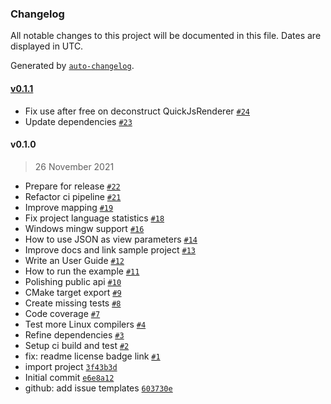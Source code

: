 ### Changelog

All notable changes to this project will be documented in this file. Dates are displayed in UTC.

Generated by [`auto-changelog`](https://github.com/CookPete/auto-changelog).

#### [v0.1.1](https://github.com/tmehnert/complate-cpp/compare/v0.1.0...v0.1.1)

- Fix use after free on deconstruct QuickJsRenderer [`#24`](https://github.com/tmehnert/complate-cpp/pull/24)
- Update dependencies [`#23`](https://github.com/tmehnert/complate-cpp/pull/23)

#### v0.1.0

> 26 November 2021

- Prepare for release [`#22`](https://github.com/tmehnert/complate-cpp/pull/22)
- Refactor ci pipeline [`#21`](https://github.com/tmehnert/complate-cpp/pull/21)
- Improve mapping [`#19`](https://github.com/tmehnert/complate-cpp/pull/19)
- Fix project language statistics [`#18`](https://github.com/tmehnert/complate-cpp/pull/18)
- Windows mingw support [`#16`](https://github.com/tmehnert/complate-cpp/pull/16)
- How to use JSON as view parameters [`#14`](https://github.com/tmehnert/complate-cpp/pull/14)
- Improve docs and link sample project [`#13`](https://github.com/tmehnert/complate-cpp/pull/13)
- Write an User Guide [`#12`](https://github.com/tmehnert/complate-cpp/pull/12)
- How to run the example [`#11`](https://github.com/tmehnert/complate-cpp/pull/11)
- Polishing public api [`#10`](https://github.com/tmehnert/complate-cpp/pull/10)
- CMake target export [`#9`](https://github.com/tmehnert/complate-cpp/pull/9)
- Create missing tests [`#8`](https://github.com/tmehnert/complate-cpp/pull/8)
- Code coverage [`#7`](https://github.com/tmehnert/complate-cpp/pull/7)
- Test more Linux compilers [`#4`](https://github.com/tmehnert/complate-cpp/pull/4)
- Refine dependencies [`#3`](https://github.com/tmehnert/complate-cpp/pull/3)
- Setup ci build and test [`#2`](https://github.com/tmehnert/complate-cpp/pull/2)
- fix: readme license badge link [`#1`](https://github.com/tmehnert/complate-cpp/pull/1)
- import project [`3f43b3d`](https://github.com/tmehnert/complate-cpp/commit/3f43b3db153626b8cdb5f8fe80af7cfca3f4fc26)
- Initial commit [`e6e8a12`](https://github.com/tmehnert/complate-cpp/commit/e6e8a1294387c6b555d69b5c5fef282b0a735ed4)
- github: add issue templates [`603730e`](https://github.com/tmehnert/complate-cpp/commit/603730e158402746e10d91d35af51dd263a5b1a2)
